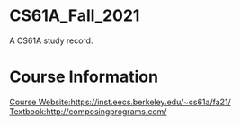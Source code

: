 # CS61A_Fall_2021
A CS61A study record.
# Course Information
[Course Website:](https://inst.eecs.berkeley.edu/~cs61a/fa21/)https://inst.eecs.berkeley.edu/~cs61a/fa21/  
[Textbook:](http://composingprograms.com/)http://composingprograms.com/  
